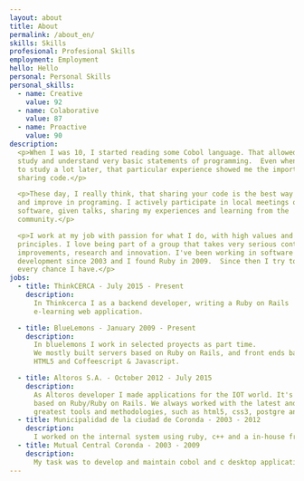 ```yaml
---
layout: about
title: About
permalink: /about_en/
skills: Skills
profesional: Profesional Skills
employment: Employment
hello: Hello
personal: Personal Skills
personal_skills:
  - name: Creative
    value: 92
  - name: Colaborative
    value: 87
  - name: Proactive
    value: 90
description:
  <p>When I was 10, I started reading some Cobol language. That allowed me to
  study and understand very basic statements of programming.  Even when I had
  to study a lot later, that particular experience showed me the importance of
  sharing code.</p>

  <p>These day, I really think, that sharing your code is the best way to learn
  and improve in programing. I actively participate in local meetings of free
  software, given talks, sharing my experiences and learning from the
  community.</p>

  <p>I work at my job with passion for what I do, with high values and ethical
  principles. I love being part of a group that takes very serious continuous
  improvements, research and innovation. I've been working in software
  development since 2003 and I found Ruby in 2009.  Since then I try to use it
  every chance I have.</p>
jobs:
  - title: ThinkCERCA - July 2015 - Present
    description:
      In Thinkcerca I as a backend developer, writing a Ruby on Rails
      e-learning web application.

  - title: BlueLemons - January 2009 - Present
    description:
      In bluelemons I work in selected proyects as part time.
      We mostly built servers based on Ruby on Rails, and front ends based on
      HTML5 and Coffeescript & Javascript.

  - title: Altoros S.A. - October 2012 - July 2015
    description:
      As Altoros developer I made applications for the IOT world. It's was
      based on Ruby/Ruby on Rails. We always worked with the latest and
      greatest tools and methodologies, such as html5, css3, postgre and scrum.
  - title: Municipalidad de la ciudad de Coronda - 2003 - 2012
    description:
      I worked on the internal system using ruby, c++ and a in-house framework.
  - title: Mutual Central Coronda - 2003 - 2009
    description:
      My task was to develop and maintain cobol and c desktop applications.
---
```

